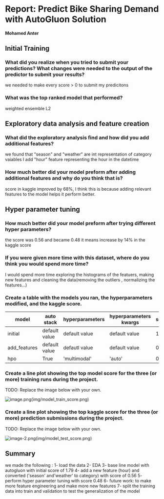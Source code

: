 # Report: Predict Bike Sharing Demand with AutoGluon Solution
#### Mohamed Anter

## Initial Training
### What did you realize when you tried to submit your predictions? What changes were needed to the output of the predictor to submit your results?
we needed to make every score > 0 to submit my predicitons

### What was the top ranked model that performed?
weighted ensemble L2

## Exploratory data analysis and feature creation
### What did the exploratory analysis find and how did you add additional features?
we found that "season" and "weather" are int representation of category vaiables
I add "hour" feature representing the hour in the datetime

### How much better did your model preform after adding additional features and why do you think that is?
score in kaggle improved by 68%, I think this is because adding relevant features to the model helps it perform better.


## Hyper parameter tuning
### How much better did your model preform after trying different hyper parameters?
the score was 0.56 and became 0.48 it means increase by 14% in the kaggle score

### If you were given more time with this dataset, where do you think you would spend more time?
I would spend more time exploring the histograms of the featuers, making new features and cleaning the data(removing the outliers , normalizing the features...)

### Create a table with the models you ran, the hyperparameters modified, and the kaggle score.
|model|auto stack|hyperparameters|hyperparameters kwargs|score|
|--|--|--|--|--|
|initial|default value|default value|default value|1.79|
|add_features|default value|defautl value|default value|0.56|
|hpo|True|'multimodal'|'auto'|0.48|

### Create a line plot showing the top model score for the three (or more) training runs during the project.

TODO: Replace the image below with your own.

![image.png](attachment:image.png)(img/model_train_score.png)

### Create a line plot showing the top kaggle score for the three (or more) prediction submissions during the project.

TODO: Replace the image below with your own.

![image-2.png](attachment:image-2.png)(img/model_test_score.png)

## Summary
we made the following :
 1- load the data
 2- EDA 
 3- base line model with autogluon with initial score of 1.79
 4- add a new feature (hour) and converted ('season' and'weather' to category) with score of 0.56
 5- perform hyper parameter tuning with score 0.48 
 6- future work: to make more feature engineering and make more new features
 7- split the training data into train and validation to test the generalization of the model
 

